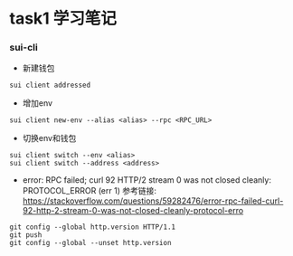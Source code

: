 # task1 学习笔记
### sui-cli
* 新建钱包
```shell
sui client addressed
```

* 增加env
```shell
sui client new-env --alias <alias> --rpc <RPC_URL>
```

* 切换env和钱包
```shell
sui client switch --env <alias>
sui client switch --address <address>
```

* error: RPC failed; curl 92 HTTP/2 stream 0 was not closed cleanly: PROTOCOL_ERROR (err 1)
参考链接: https://stackoverflow.com/questions/59282476/error-rpc-failed-curl-92-http-2-stream-0-was-not-closed-cleanly-protocol-erro
```
git config --global http.version HTTP/1.1
git push 
git config --global --unset http.version
```